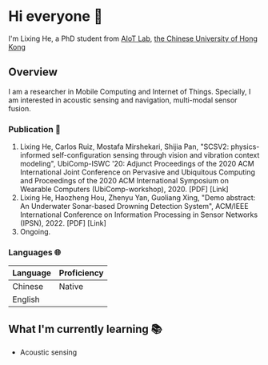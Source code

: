 # Hi everyone :wave:

I'm Lixing He, a PhD student from [AIoT Lab](http://aiot.ie.cuhk.edu.hk/), [the Chinese University of Hong Kong](https://www.cuhk.edu.hk/english/index.html) 

## Overview
I am a researcher in Mobile Computing and Internet of Things. Specially, I am interested in acoustic sensing and navigation, multi-modal sensor fusion.

### Publication 📜
1. Lixing He, Carlos Ruiz, Mostafa Mirshekari, Shijia Pan, "SCSV2: physics-informed self-configuration sensing through vision and vibration context modeling", UbiComp-ISWC '20: Adjunct Proceedings of the 2020 ACM International Joint Conference on Pervasive and Ubiquitous Computing and Proceedings of the 2020 ACM International Symposium on Wearable Computers (UbiComp-workshop), 2020. [PDF] [Link]
2. Lixing He, Haozheng Hou, Zhenyu Yan, Guoliang Xing, "Demo abstract: An Underwater Sonar-based Drowning Detection System", ACM/IEEE International Conference on Information Processing in Sensor Networks (IPSN), 2022. [PDF] [Link]
3. Ongoing.

 

### Languages 🌐

| Language      | Proficiency                                                               |
| ------------- | ------------------------------------------------------------------------- |
| Chinese       | Native                                                                    |
| English       |                                                                           |


## What I'm currently learning 📚

- Acoustic sensing

</details>

<!--
**lixinghe1999/lixinghe1999** is a ✨ _special_ ✨ repository because its `README.md` (this file) appears on your GitHub profile.

Here are some ideas to get you started:

- 🔭 I’m currently working on ...
- 🌱 I’m currently learning ...
- 👯 I’m looking to collaborate on ...
- 🤔 I’m looking for help with ...
- 💬 Ask me about ...
- 📫 How to reach me: ...
- 😄 Pronouns: ...
- ⚡ Fun fact: ...
-->
